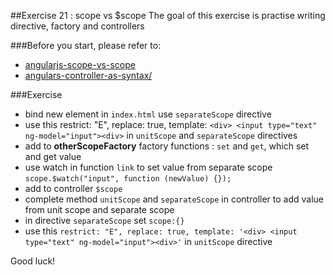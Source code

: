 ##Exercise 21 : scope vs $scope
The goal of this exercise is practise writing directive, factory and controllers

###Before you start, please refer to:
* [angularjs-scope-vs-scope](https://egghead.io/lessons/angularjs-scope-vs-scope)
* [angulars-controller-as-syntax/](http://toddmotto.com/digging-into-angulars-controller-as-syntax/)

###Exercise
* bind new element in ```index.html``` use ```separateScope```  directive
* use this restrict: "E", replace: true, template: ```<div> <input type="text" ng-model="input"><div>``` in ```unitScope``` and ```separateScope``` directives
*  add to **otherScopeFactory** factory functions : ```set``` and ```get```, which set and get value
* use watch in function ```link``` to set value from separate scope  ```scope.$watch("input", function (newValue) {});```
* add to controller ```$scope```
* complete method ```unitScope``` and ```separateScope``` in controller to add value from unit scope and separate scope
* in directive ```separateScope``` set ```scope:{}```
* use this ```restrict: "E", replace: true, template: '<div> <input type="text" ng-model="input"><div>'``` in  ```unitScope``` directive

Good luck!